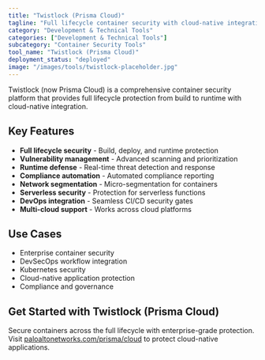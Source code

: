 ```yaml
---
title: "Twistlock (Prisma Cloud)"
tagline: "Full lifecycle container security with cloud-native integration"
category: "Development & Technical Tools"
categories: ["Development & Technical Tools"]
subcategory: "Container Security Tools"
tool_name: "Twistlock (Prisma Cloud)"
deployment_status: "deployed"
image: "/images/tools/twistlock-placeholder.jpg"
---
```

Twistlock (now Prisma Cloud) is a comprehensive container security platform that provides full lifecycle protection from build to runtime with cloud-native integration.

## Key Features

- **Full lifecycle security** - Build, deploy, and runtime protection
- **Vulnerability management** - Advanced scanning and prioritization
- **Runtime defense** - Real-time threat detection and response
- **Compliance automation** - Automated compliance reporting
- **Network segmentation** - Micro-segmentation for containers
- **Serverless security** - Protection for serverless functions
- **DevOps integration** - Seamless CI/CD security gates
- **Multi-cloud support** - Works across cloud platforms

## Use Cases

- Enterprise container security
- DevSecOps workflow integration
- Kubernetes security
- Cloud-native application protection
- Compliance and governance

## Get Started with Twistlock (Prisma Cloud)

Secure containers across the full lifecycle with enterprise-grade protection. Visit [paloaltonetworks.com/prisma/cloud](https://paloaltonetworks.com/prisma/cloud) to protect cloud-native applications.